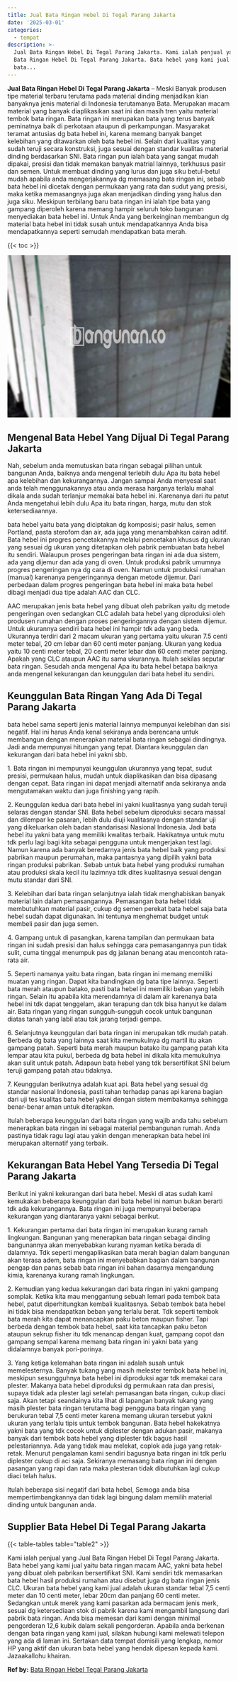 ```yaml
---
title: Jual Bata Ringan Hebel Di Tegal Parang Jakarta
date: '2025-03-01'
categories:
  - tempat
description: >-
  Jual Bata Ringan Hebel Di Tegal Parang Jakarta. Kami ialah penjual yang Jual
  Bata Ringan Hebel Di Tegal Parang Jakarta. Bata hebel yang kami jual yaitu
  bata...
---
```


**Jual Bata Ringan Hebel Di Tegal Parang Jakarta** – Meski Banyak produsen tipe material terbaru terutama pada material dinding menjadikan kian banyaknya jenis material di Indonesia terutamanya Bata. Merupakan macam material yang banyak diaplikasikan saat ini dan masih tren yaitu material tembok bata ringan. Bata ringan ini merupakan bata yang terus banyak peminatnya baik di perkotaan ataupun di perkampungan. Masyarakat teramat antusias dg bata hebel ini, karena memang banyak banget kelebihan yang ditawarkan oleh bata hebel ini. Selain dari kualitas yang sudah teruji secara konstruksi, juga sesuai dengan standar kualitas material dinding berdasarkan SNI. Bata ringan pun ialah bata yang sangat mudah dipakai, presisi dan tidak memakan banyak matrial lainnya, terkhusus pasir dan semen. Untuk membuat dinding yang lurus dan juga siku betul-betul mudah apabila anda mengerjakannya dg memasang bata ringan ini, sebab bata hebel ini dicetak dengan permukaan yang rata dan sudut yang presisi, maka ketika memasangnya juga akan menjadikan dinding yang halus dan juga siku. Meskipun terbilang baru bata ringan ini ialah tipe bata yang gampang diperoleh karena memang hampir seluruh toko bangunan menyediakan bata hebel ini. Untuk Anda yang berkeinginan membangun dg material bata hebel ini tidak susah untuk mendapatkannya Anda bisa mendapatkannya seperti semudah mendapatkan bata merah.

{{< toc >}}

![Jual Bata Ringan Hebel Di Tegal Parang Jakarta](/images/jual-hebel-murah-14.png)

## Mengenal Bata Hebel Yang Dijual Di Tegal Parang Jakarta

Nah, sebelum anda memutuskan bata ringan sebagai pilihan untuk bangunan Anda, baiknya anda mengenal terlebih dulu Apa itu bata hebel apa kelebihan dan kekurangannya. Jangan sampai Anda menyesal saat anda telah menggunakannya atau anda merasa harganya terlalu mahal dikala anda sudah terlanjur memakai bata hebel ini. Karenanya dari itu patut Anda mengetahui lebih dulu Apa itu bata ringan, harga, mutu dan stok ketersediaannya.

bata hebel yaitu bata yang diciptakan dg komposisi; pasir halus, semen Portland, pasta sterofom dan air, ada juga yang menambahkan cairan aditif. Bata hebel ini progres pencetakannya melalui pencetakan khusus dg ukuran yang sesuai dg ukuran yang ditetapkan oleh pabrik pembuatan bata hebel itu sendiri. Walaupun proses pengeringan bata ringan ini ada dua sistem, ada yang dijemur dan ada yang di oven. Untuk produksi pabrik umumnya progres pengeringan nya dg cara di oven. Namun untuk produksi rumahan (manual) karenanya pengeringannya dengan metode dijemur. Dari perbedaan dalam progres pengeringan bata hebel ini maka bata hebel dibagi menjadi dua tipe adalah AAC dan CLC.

AAC merupakan jenis bata hebel yang dibuat oleh pabrikan yaitu dg metode pengeringan oven sedangkan CLC adalah bata hebel yang diproduksi oleh produsen rumahan dengan proses pengeringannya dengan sistem dijemur. Untuk ukurannya sendiri bata hebel ini hampir tdk ada yang beda. Ukurannya terdiri dari 2 macam ukuran yang pertama yaitu ukuran 7.5 centi meter tebal, 20 cm lebar dan 60 centi meter panjang. Ukuran yang kedua yaitu 10 centi meter tebal, 20 centi meter lebar dan 60 centi meter panjang. Apakah yang CLC ataupun AAC itu sama ukurannya. Itulah sekilas seputar bata ringan. Sesudah anda mengenal Apa itu bata hebel betapa baiknya anda mengenal kekurangan dan keunggulan dari bata hebel itu sendiri.

## Keunggulan Bata Ringan Yang Ada Di Tegal Parang Jakarta

bata hebel sama seperti jenis material lainnya mempunyai kelebihan dan sisi negatif. Hal ini harus Anda kenal sekiranya anda berencana untuk membangun dengan menerapkan material bata ringan sebagai dindingnya. Jadi anda mempunyai hitungan yang tepat. Diantara keunggulan dan kekurangan dari bata hebel ini yakni sbb.

1\. Bata ringan ini mempunyai keunggulan ukurannya yang tepat, sudut presisi, permukaan halus, mudah untuk diaplikasikan dan bisa dipasang dengan cepat. Bata ringan ini dapat menjadi alternatif anda sekiranya anda mengutamakan waktu dan juga finishing yang rapih.

2\. Keunggulan kedua dari bata hebel ini yakni kualitasnya yang sudah teruji selaras dengan standar SNI. Bata hebel sebelum diproduksi secara massal dan dilempar ke pasaran, lebih dulu diuji kualitasnya dengan standar uji yang dikeluarkan oleh badan standarisasi Nasional Indonesia. Jadi bata hebel itu yakni bata yang memiliki kwalitas terbaik. Hakikatnya untuk mutu tdk perlu lagi bagi kita sebagai pengguna untuk mengerjakan test lagi. Namun karena ada banyak beredarnya jenis bata hebel baik yang produksi pabrikan maupun perumahan, maka pantasnya yang dipilih yakni bata ringan produksi pabrikan. Sebab untuk bata hebel yang produksi rumahan atau produksi skala kecil itu lazimnya tdk dites kualitasnya sesuai dengan mutu standar dari SNI.

3\. Kelebihan dari bata ringan selanjutnya ialah tidak menghabiskan banyak material lain dalam pemasangannya. Pemasangan bata hebel tidak membutuhkan material pasir, cukup dg semen perekat bata hebel saja bata hebel sudah dapat digunakan. Ini tentunya menghemat budget untuk membeli pasir dan juga semen.

4\. Gampang untuk di pasangkan, karena tampilan dan permukaan bata ringan ini sudah presisi dan halus sehingga cara pemasangannya pun tidak sulit, cuma tinggal menumpuk pas dg jalanan benang atau mencontoh rata-rata air.

5\. Seperti namanya yaitu bata ringan, bata ringan ini memang memiliki muatan yang ringan. Dapat kita bandingkan dg bata tipe lainnya. Seperti bata merah ataupun batako, pasti bata hebel ini memiliki beban yang lebih ringan. Selain itu apabila kita merendamnya di dalam air karenanya bata hebel ini tdk dapat tenggelam, akan terapung dan tdk bisa hanyut ke dalam air. Bata ringan yang ringan sungguh-sungguh cocok untuk bangunan diatas tanah yang labil atau tak jarang terjadi gempa.

6\. Selanjutnya keunggulan dari bata ringan ini merupakan tdk mudah patah. Berbeda dg bata yang lainnya saat kita memukulnya dg martil itu akan gampang patah. Seperti bata merah maupun batako itu gampang patah kita lempar atau kita pukul, berbeda dg bata hebel ini dikala kita memukulnya akan sulit untuk patah. Adapaun bata hebel yang tdk bersertifikat SNI belum teruji gampang patah atau tidaknya.

7\. Keunggulan berikutnya adalah kuat api. Bata hebel yang sesuai dg standar nasional Indonesia, pasti tahan terhadap panas api karena bagian dari uji tes kualitas bata hebel yakni dengan sistem membakarnya sehingga benar-benar aman untuk diterapkan.

Itulah beberapa keunggulan dari bata ringan yang wajib anda tahu sebelum menerapkan bata ringan ini sebagai material pembangunan rumah. Anda pastinya tidak ragu lagi atau yakin dengan menerapkan bata hebel ini merupakan alternatif yang terbaik.

## Kekurangan Bata Hebel Yang Tersedia Di Tegal Parang Jakarta

Berikut ini yakni kekurangan dari bata hebel. Meski di atas sudah kami kemukakan beberapa keunggulan dari bata hebel ini namun bukan berarti tdk ada kekurangannya. Bata ringan ini juga mempunyai beberapa kekurangan yang diantaranya yakni sebagai berikut.

1\. Kekurangan pertama dari bata ringan ini merupakan kurang ramah lingkungan. Bangunan yang menerapkan bata ringan sebagai dinding bangunannya akan menyebabkan kurang nyaman ketika berada di dalamnya. Tdk seperti mengaplikasikan bata merah bagian dalam bangunan akan terasa adem, bata ringan ini menyebabkan bagian dalam bangunan pengap dan panas sebab bata ringan ini bahan dasarnya mengandung kimia, karenanya kurang ramah lingkungan.

2\. Kemudian yang kedua kekurangan dari bata ringan ini yakni gampang somplak. Ketika kita mau menggantung sebuah lemari pada tembok bata hebel, patut diperhitungkan kembali kualitasnya. Sebab tembok bata hebel ini tidak bisa mendapatkan beban yang terlalu berat. Tdk seperti tembok bata merah kita dapat menancapkan paku beton maupun fisher. Tapi berbeda dengan tembok bata hebel, saat kita tancapkan paku beton ataupun sekrup fisher itu tdk menancap dengan kuat, gampang copot dan gampang sempal karena memang bata ringan ini yakni bata yang didalamnya banyak pori-porinya.

3\. Yang ketiga kelemahan bata ringan ini adalah susah untuk memelesternya. Banyak tukang yang masih melester tembok bata hebel ini, meskipun sesungguhnya bata hebel ini diproduksi agar tdk memakai cara plester. Makanya bata hebel diproduksi dg permukaan rata dan presisi, supaya tidak ada plester lagi setelah pemasangan bata ringan, cukup diaci saja. Akan tetapi seandainya kita lihat di lapangan banyak tukang yang masih plester bata ringan terutama bagi pengguna bata ringan yang berukuran tebal 7,5 centi meter karena memang ukuran tersebut yakni ukuran yang terlalu tipis untuk tembok bangunan. Bata hebel hakekatnya yakni bata yang tdk cocok untuk diplester dengan adukan pasir, makanya banyak dari tembok bata hebel yang diplester tdk bagus hasil pelestariannya. Ada yang tidak mau melekat, coplok ada juga yang retak-retak. Menurut pengalaman kami sendiri bagusnya bata ringan ini tdk perlu diplester cukup di aci saja. Sekiranya memasang bata ringan ini dengan pasangan yang rapi dan rata maka plesteran tidak dibutuhkan lagi cukup diaci telah halus.

Itulah beberapa sisi negatif dari bata hebel, Semoga anda bisa mempertimbangkannya dan tidak lagi bingung dalam memilih material dinding untuk bangunan anda.

## Supplier Bata Hebel Di Tegal Parang Jakarta

{{< table-tables table="table2" >}}

Kami ialah penjual yang Jual Bata Ringan Hebel Di Tegal Parang Jakarta. Bata hebel yang kami jual yaitu bata ringan macam AAC, yakni bata hebel yang dibuat oleh pabrikan bersertifikat SNI. Kami sendiri tdk memasarkan bata hebel hasil produksi rumahan atau disebut juga dg bata ringan jenis CLC. Ukuran bata hebel yang kami jual adalah ukuran standar tebal 7,5 centi meter dan 10 centi meter, lebar 20cm dan panjang 60 centi meter. Sedangkan untuk merek yang kami pasarkan ada bermacam jenis merk, sesuai dg ketersediaan stok di pabrik karena kami mengambil langsung dari pabrik bata ringan. Anda bisa memesan dari kami dengan minimal pengorderan 12,6 kubik dalam sekali pengorderan. Apabila anda berkenan dengan bata ringan yang kami jual, silakan hubungi kami melewati telepon yang ada di laman ini. Sertakan data tempat domisili yang lengkap, nomor HP yang aktif dan ukuran bata hebel yang hendak dipesan kepada kami. Jazaakallohu khairan.

**Ref by:** [Bata Ringan Hebel Tegal Parang Jakarta](https://id.wikipedia.org/wiki/Bata)
